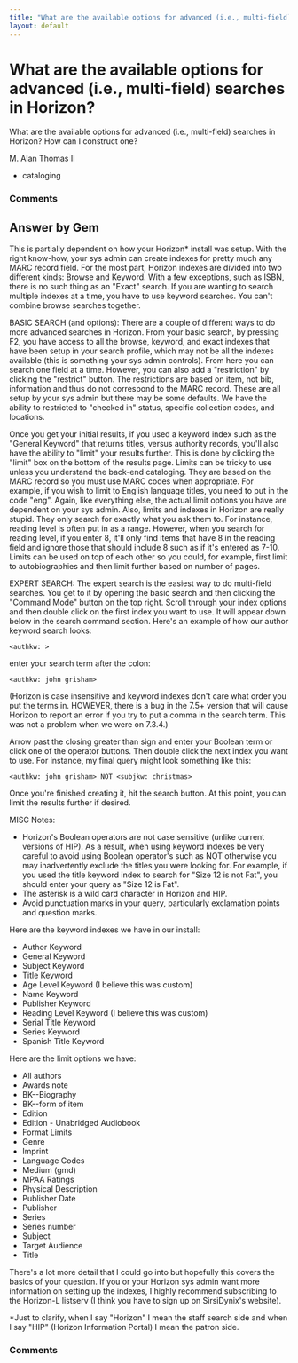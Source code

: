 ```yaml
---
title: "What are the available options for advanced (i.e., multi-field) searches in Horizon?"
layout: default
---
```

What are the available options for advanced (i.e., multi-field) searches in Horizon?
=====================
What are the available options for advanced (i.e., multi-field) searches
in Horizon? How can I construct one?

M. Alan Thomas II

<ul class="tags"><li class="tag">cataloging</li></ul>

### Comments ###


Answer by Gem
----------------
This is partially dependent on how your Horizon\* install was setup.
With the right know-how, your sys admin can create indexes for pretty
much any MARC record field. For the most part, Horizon indexes are
divided into two different kinds: Browse and Keyword. With a few
exceptions, such as ISBN, there is no such thing as an "Exact" search.
If you are wanting to search multiple indexes at a time, you have to use
keyword searches. You can't combine browse searches together.

BASIC SEARCH (and options): There are a couple of different ways to do
more advanced searches in Horizon. From your basic search, by pressing
F2, you have access to all the browse, keyword, and exact indexes that
have been setup in your search profile, which may not be all the indexes
available (this is something your sys admin controls). From here you can
search one field at a time. However, you can also add a "restriction" by
clicking the "restrict" button. The restrictions are based on item, not
bib, information and thus do not correspond to the MARC record. These
are all setup by your sys admin but there may be some defaults. We have
the ability to restricted to "checked in" status, specific collection
codes, and locations.

Once you get your initial results, if you used a keyword index such as
the "General Keyword" that returns titles, versus authority records,
you'll also have the ability to "limit" your results further. This is
done by clicking the "limit" box on the bottom of the results page.
Limits can be tricky to use unless you understand the back-end
cataloging. They are based on the MARC record so you must use MARC codes
when appropriate. For example, if you wish to limit to English language
titles, you need to put in the code "eng". Again, like everything else,
the actual limit options you have are dependent on your sys admin. Also,
limits and indexes in Horizon are really stupid. They only search for
exactly what you ask them to. For instance, reading level is often put
in as a range. However, when you search for reading level, if you enter
8, it'll only find items that have 8 in the reading field and ignore
those that should include 8 such as if it's entered as 7-10. Limits can
be used on top of each other so you could, for example, first limit to
autobiographies and then limit further based on number of pages.

EXPERT SEARCH: The expert search is the easiest way to do multi-field
searches. You get to it by opening the basic search and then clicking
the "Command Mode" button on the top right. Scroll through your index
options and then double click on the first index you want to use. It
will appear down below in the search command section. Here's an example
of how our author keyword search looks:

    <authkw: >

enter your search term after the colon:

    <authkw: john grisham>

(Horizon is case insensitive and keyword indexes don't care what order
you put the terms in. HOWEVER, there is a bug in the 7.5+ version that
will cause Horizon to report an error if you try to put a comma in the
search term. This was not a problem when we were on 7.3.4.)

Arrow past the closing greater than sign and enter your Boolean term or
click one of the operator buttons. Then double click the next index you
want to use. For instance, my final query might look something like
this:

    <authkw: john grisham> NOT <subjkw: christmas>

Once you're finished creating it, hit the search button. At this point,
you can limit the results further if desired.

MISC Notes:

-   Horizon's Boolean operators are not case sensitive (unlike current
    versions of HIP). As a result, when using keyword indexes be very
    careful to avoid using Boolean operator's such as NOT otherwise you
    may inadvertently exclude the titles you were looking for. For
    example, if you used the title keyword index to search for "Size 12
    is not Fat", you should enter your query as "Size 12 is Fat".
-   The asterisk is a wild card character in Horizon and HIP.
-   Avoid punctuation marks in your query, particularly exclamation
    points and question marks.

Here are the keyword indexes we have in our install:

-   Author Keyword
-   General Keyword
-   Subject Keyword
-   Title Keyword
-   Age Level Keyword (I believe this was custom)
-   Name Keyword
-   Publisher Keyword
-   Reading Level Keyword (I believe this was custom)
-   Serial Title Keyword
-   Series Keyword
-   Spanish Title Keyword

Here are the limit options we have:

-   All authors
-   Awards note
-   BK--Biography
-   BK--form of item
-   Edition
-   Edition - Unabridged Audiobook
-   Format Limits
-   Genre
-   Imprint
-   Language Codes
-   Medium (gmd)
-   MPAA Ratings
-   Physical Description
-   Publisher Date
-   Publisher
-   Series
-   Series number
-   Subject
-   Target Audience
-   Title

There's a lot more detail that I could go into but hopefully this covers
the basics of your question. If you or your Horizon sys admin want more
information on setting up the indexes, I highly recommend subscribing to
the Horizon-L listserv (I think you have to sign up on SirsiDynix's
website).

\*Just to clarify, when I say "Horizon" I mean the staff search side and
when I say "HIP" (Horizon Information Portal) I mean the patron side.

### Comments ###

